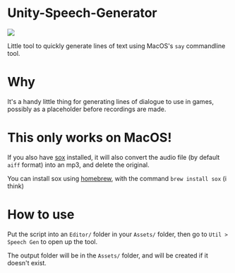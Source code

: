 # Unity-Speech-Generator

![](https://imgur.com/Yhua6QK.png)

Little tool to quickly generate lines of text using MacOS's `say` commandline tool.

# Why
It's a handy little thing for generating lines of dialogue to use in games, possibly as a placeholder before recordings are made.

# This only works on MacOS!

If you also have [sox](http://sox.sourceforge.net/) installed, it will also convert the audio file (by default `aiff` format) into an mp3, and delete the original.

You can install sox using [homebrew](https://brew.sh/), with the command `brew install sox` (i think)

# How to use

Put the script into an `Editor/` folder in your `Assets/` folder, then go to `Util > Speech Gen` to open up the tool.

The output folder will be in the `Assets/` folder, and will be created if it doesn't exist.

